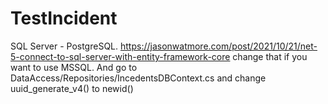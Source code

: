 # TestIncident
SQL Server - PostgreSQL.
https://jasonwatmore.com/post/2021/10/21/net-5-connect-to-sql-server-with-entity-framework-core change that if you want to use MSSQL.
And go to DataAccess/Repositories/IncedentsDBContext.cs and change uuid_generate_v4() to newid()
